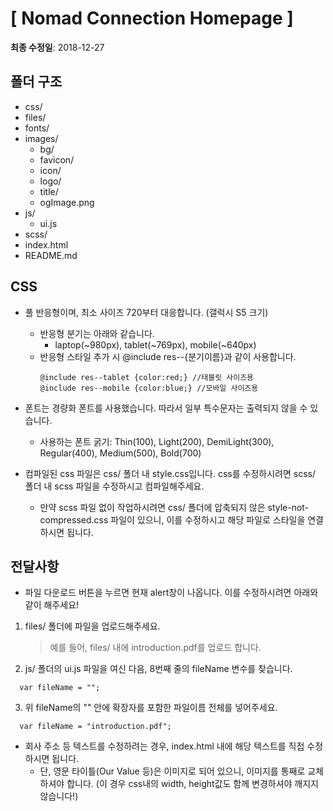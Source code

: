 # [ Nomad Connection Homepage ]

**최종 수정일**: 2018-12-27

## 폴더 구조

- css/
- files/
- fonts/
- images/
  - bg/
  - favicon/
  - icon/
  - logo/
  - title/
  - ogImage.png
- js/
  - ui.js
- scss/
- index.html
- README.md

## CSS

- 풀 반응형이며, 최소 사이즈 720부터 대응합니다. (갤럭시 S5 크기)
  - 반응형 분기는 아래와 같습니다.
    - laptop(~980px), tablet(~769px), mobile(~640px)
  - 반응형 스타일 추가 시 @include res--{분기이름}과 같이 사용합니다.
    ```
    @include res--tablet {color:red;} //태블릿 사이즈용
    @include res--mobile {color:blue;} //모바일 사이즈용
    ```
- 폰트는 경량화 폰트를 사용했습니다. 따라서 일부 특수문자는 출력되지 않을 수 있습니다.

  - 사용하는 폰트 굵기: Thin(100), Light(200), DemiLight(300), Regular(400), Medium(500), Bold(700)

- 컴파일된 css 파일은 css/ 폴더 내 style.css입니다. css를 수정하시려면 scss/ 폴더 내 scss 파일을 수정하시고 컴파일해주세요.
  - 만약 scss 파일 없이 작업하시려면 css/ 폴더에 압축되지 않은 style-not-compressed.css 파일이 있으니, 이를 수정하시고 해당 파일로 스타일을 연결하시면 됩니다.

## 전달사항

- 파일 다운로드 버튼을 누르면 현재 alert창이 나옵니다. 이를 수정하시려면 아래와 같이 해주세요!

1. files/ 폴더에 파일을 업로드해주세요.
   > 예를 들어, files/ 내에 introduction.pdf를 업로드 합니다.
2. js/ 폴더의 ui.js 파일을 여신 다음, 8번째 줄의 fileName 변수를 찾습니다.

```
  var fileName = "";
```

3. 위 fileName의 "" 안에 확장자를 포함한 파일이름 전체를 넣어주세요.

```
  var fileName = "introduction.pdf";
```

- 회사 주소 등 텍스트를 수정하려는 경우, index.html 내에 해당 텍스트를 직접 수정하시면 됩니다.
  - 단, 영문 타이틀(Our Value 등)은 이미지로 되어 있으니, 이미지를 통째로 교체하셔야 합니다. (이 경우 css내의 width, height값도 함께 변경하셔야 깨지지 않습니다!)
